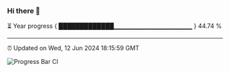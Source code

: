 ### Hi there 👋

⏳ Year progress { █████████████▁▁▁▁▁▁▁▁▁▁▁▁▁▁▁▁▁ } 44.74 %

---

⏰ Updated on Wed, 12 Jun 2024 18:15:59 GMT

![Progress Bar CI](https://github.com/liununu/liununu/workflows/Progress%20Bar%20CI/badge.svg)
